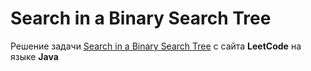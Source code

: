 # Search in a Binary Search Tree
Решение задачи [Search in a Binary Search Tree](https://leetcode.com/problems/search-in-a-binary-search-tree/) c сайта **LeetCode** на языке **Java**
